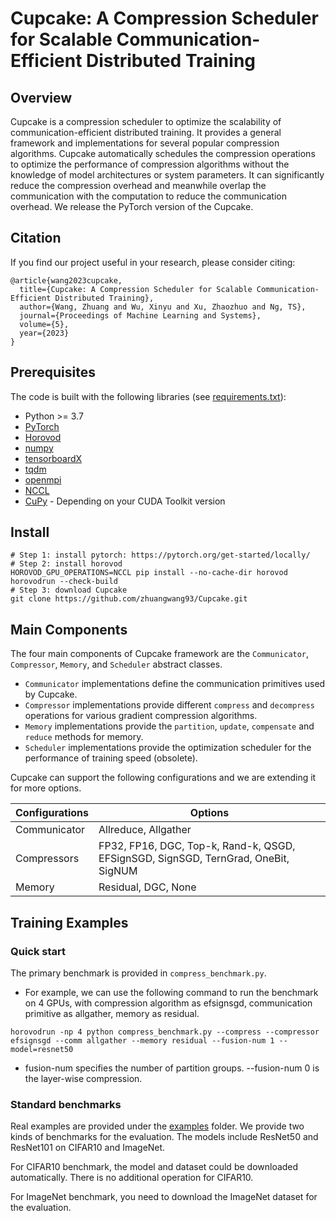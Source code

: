 # Cupcake: A Compression Scheduler for Scalable Communication-Efficient Distributed Training

## Overview

Cupcake is a compression scheduler to optimize the scalability of communication-efficient distributed training. It provides a general framework and implementations for several popular compression algorithms. Cupcake automatically schedules the compression operations to optimize the performance of compression algorithms without the knowledge of model architectures or system parameters. It can significantly reduce the compression overhead and meanwhile overlap the communication with the computation to reduce the communication overhead. We release the PyTorch version of the Cupcake.

## Citation

If you find our project useful in your research, please consider citing:

```
@article{wang2023cupcake,
  title={Cupcake: A Compression Scheduler for Scalable Communication-Efficient Distributed Training},
  author={Wang, Zhuang and Wu, Xinyu and Xu, Zhaozhuo and Ng, TS},
  journal={Proceedings of Machine Learning and Systems},
  volume={5},
  year={2023}
}
```


## Prerequisites

The code is built with the following libraries (see [requirements.txt](requirements.txt)):
- Python >= 3.7
- [PyTorch](https://github.com/pytorch/pytorch)
- [Horovod](https://github.com/horovod/horovod) 
- [numpy](https://github.com/numpy/numpy)
- [tensorboardX](https://github.com/lanpa/tensorboardX)
- [tqdm](https://github.com/tqdm/tqdm)
- [openmpi](https://www.open-mpi.org/software/ompi/)
- [NCCL](https://github.com/NVIDIA/nccl)
- [CuPy](https://docs.cupy.dev/en/stable/install.html) - Depending on your CUDA Toolkit version

## Install

```shell script
# Step 1: install pytorch: https://pytorch.org/get-started/locally/
# Step 2: install horovod
HOROVOD_GPU_OPERATIONS=NCCL pip install --no-cache-dir horovod
horovodrun --check-build
# Step 3: download Cupcake
git clone https://github.com/zhuangwang93/Cupcake.git
```


## Main Components
The four main components of Cupcake framework are the `Communicator`, `Compressor`, `Memory`, and `Scheduler` abstract classes.
- `Communicator` implementations define the communication primitives used by Cupcake.
- `Compressor` implementations provide different `compress` and `decompress` operations for various gradient compression algorithms.
- `Memory` implementations provide the `partition`, `update`, `compensate` and `reduce` methods for memory.
- `Scheduler` implementations provide the optimization scheduler for the performance of training speed (obsolete).

Cupcake can support the following configurations and we are extending it for more options.

| Configurations | Options                                                                            |
| -------------- | ---------------------------------------------------------------------------------- |
| Communicator   | Allreduce, Allgather                                                               |
| Compressors    | FP32, FP16, DGC, Top-k, Rand-k, QSGD, EFSignSGD, SignSGD, TernGrad, OneBit, SigNUM |
| Memory         | Residual, DGC, None                                                                |

## Training Examples

### Quick start

The primary benchmark is provided in `compress_benchmark.py`. 
- For example, we can use the following command to run the benchmark on 4 GPUs, with compression algorithm as efsignsgd, communication primitive as allgather, memory as residual.
 ```shell script
 horovodrun -np 4 python compress_benchmark.py --compress --compressor efsignsgd --comm allgather --memory residual --fusion-num 1 --model=resnet50
  ```
- fusion-num specifies the number of partition groups. --fusion-num 0 is the layer-wise compression.

### Standard benchmarks
Real examples are provided under the [examples](examples) folder. We provide two kinds of benchmarks for the evaluation. The models include ResNet50 and ResNet101 on CIFAR10 and ImageNet.

For CIFAR10 benchmark, the model and dataset could be downloaded automatically. There is no additional operation for CIFAR10.

For ImageNet benchmark, you need to download the ImageNet dataset for the evaluation.
